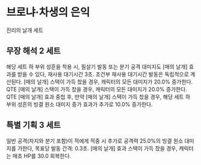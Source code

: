 # 브로냐·차생의 은익

진리의 날개 세트

## 무장 해석 2 세트

해당 세트 하 부위 성흔을 착용 시, 필살기 발동 또는 분기 공격 대미지도 [매의 날개] 효과를 받을 수 있다, 재사용 대기시간 3초. 조건부 재사용 대기시간 발동은 독립적으로 계산된다. [매의 날개] 스택이 가득 찼을 경우, 캐릭터의 모든 대미지가 20.0% 증가한다. QTE [매의 날개] 스택이 가득 찼을 경우, 캐릭터의 모든 대미지가 20.0% 증가한다. QTE [매의 날개] 효과 중첩 후, 만약 [매의 날개] 스택이 가득 찼을 경우, 해당 세트 하 부위 성흔의 빙결 원소 대미지 증가 효과가 추가로 10.0% 증가한다.

## 특별 기획 3 세트

일반 공격(차지와 분기 포함)이 적에게 적중 시 추가로 공격력 25.0%의 빙결 원소 대미지를 가한다, 목표당 발동 간격: 0.3초. [매의 날개] 효과 스택이 가득 찼을 경우, 캐릭터는 매초 HP를 30.0 회복한다.
